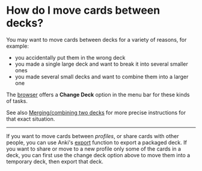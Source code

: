 # How do I move cards between decks?

You may want to move cards between decks for a variety of reasons, for example:

* you accidentally put them in the wrong deck
* you made a single large deck and want to break it into several smaller ones
* you made several small decks and want to combine them into a larger one

The [browser](https://docs.ankiweb.net/browsing.html) offers a **Change Deck** option in the menu bar for these kinds of tasks.

See also [Merging/combining two decks](https://anki.tenderapp.com/kb/collection-management/mergingcombining-two-decks) for more precise instructions for that exact situation.

---

If you want to move cards between *profiles*, or share cards with other people, you can use Anki's [export](https://docs.ankiweb.net/exporting.html) function to export a packaged deck. If you want to share or move to a new profile only some of the cards in a deck, you can first use the change deck option above to move them into a temporary deck, then export that deck.